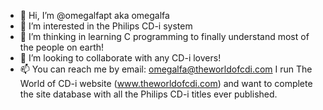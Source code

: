 - 👋 Hi, I’m @omegalfapt aka omegalfa
- 👀 I’m interested in the Philips CD-i system
- 🌱 I’m thinking in learning C programming to finally understand  most of the people on earth!
- 💞️ I’m looking to collaborate with any CD-i lovers!
- 📫 You can reach me by email: omegalfa@theworldofcdi.com 
I run The World of CD-i website (www.theworldofcdi.com) and want to complete the site database with all the Philips CD-i titles ever published.

<!---
omegalfapt/omegalfapt is a ✨ special ✨ repository because its `README.md` (this file) appears on your GitHub profile.
You can click the Preview link to take a look at your changes.
--->
